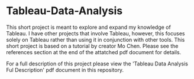 # Tableau-Data-Analysis
This short project is meant to explore and expand my knowledge of Tableau. I have other projects that involve Tableau, however, this focuses solely on Tableau rather than using it in conjunction with other tools. This short project is based on a tutorial by creator Mo Chen. Please see the references section at the end of the attatched pdf document for details. 

For a full description of this project please view the 'Tableau Data Analysis Ful Description' pdf document in this repository.
